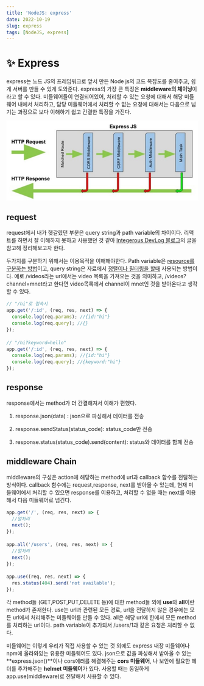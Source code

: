 ```yaml
---
title: 'NodeJS: express'
date: 2022-10-19
slug: express
tags: [NodeJS, express]
---
```


# ✨ Express

express는 노드 JS의 프레임워크로 앞서 만든 Node js의 코드 복잡도를 줄여주고, 쉽게 서버를 만들 수 있게 도와준다. express의 가장 큰 특징은 **middleware의 체이닝**이라고 할 수 있다. 미들웨어들이 연결되어있어, 처리할 수 있는 요청에 대해서 해당 미들웨어 내에서 처리하고, 담당 미들웨어에서 처리할 수 없는 요청에 대해서는 다음으로 넘기는 과정으로 보다 이해하기 쉽고 간결한 특징을 가진다.

![express](express.webp)
## request

request에서 내가 헷갈렸던 부분은 query string과 path variable의 차이이다. 리액트를 하면서 잘 이해하지 못하고 사용했던 것 같아 [Integerous DevLog 블로그](https://ryan-han.com/post/translated/pathvariable_queryparam/)의 글을 참고해 정리해보고자 한다.

두가지를 구분하기 위해서는 이용목적을 이해해야한다. Path variable은 <u> resource를 구분하는 방법</u>이고, query string은 자료에서 <u>정렬이나 필터링을 할때</u> 사용되는 방법이다. 예로 /videos라는 url에서는 video 목록을 가져오는 것을 의미하고, /videos?channel=mnet라고 한다면 video목록에서 channel이 mnet인 것을 받아온다고 생각할 수 있다.

```javascript
// "/hi"로 접속시
app.get('/:id', (req, res, next) => {
  console.log(req.params); //{id:"hi"}
  console.log(req.query); //{}
});

// "/hi?keyword=hello"
app.get('/:id', (req, res, next) => {
  console.log(req.params); //{id:"hi"}
  console.log(req.query); //{keyword:"hi"}
});
```

## response

response에서는 method가 더 간결해져서 이해가 편했다.

1. response.json(data) : json으로 파싱해서 데이터를 전송

2. response.sendStatus(status_code): status_code만 전송
3. response.status(status_code).send(content): status와 데이터를 함께 전송

## middleware Chain

middleware의 구성은 action에 해당하는 method에 url과 callback 함수를 전달하는 방식이다. callback 함수에는 request,response, next를 받아올 수 있는데, 현재 미들웨어에서 처리할 수 있으면 response를 이용하고, 처리할 수 없을 때는 next를 이용해서 다음 미들웨어로 넘긴다.

```javascript
app.get('/', (req, res, next) => {
  //일처리
  next();
});

app.all('/users', (req, res, next) => {
  //일처리
  next();
});

app.use((req, res, next) => {
  res.status(404).send('not available');
});
```

각 method들 (GET,POST,PUT,DELETE 등)에 대한 method들 외에 **use**와 **all**이란 method가 존재한다. use는 url과 관련된 모든 경로, url을 전달하지 않은 경우에는 모든 url에서 처리해주는 미들웨어를 만들 수 있다. all은 해당 url에 한에서 모든 method를 처리하는 url이다. path variable이 추가되서 /users/1과 같은 요청은 처리할 수 없다.

미들웨어는 이렇게 우리가 직접 사용할 수 있는 것 외에도 express 내장 미들웨어나 npm에 올라와있는 유용한 미들웨어도 있다. json으로 값을 파싱해서 받아올 수 있는 **express.json()**이나 cors에러를 해결해주는 **cors 미들웨어**, 나 보안에 필요한 헤더를 추가해주는 **helmet 미들웨어**가 있다. 사용할 때는 동일하게 app.use(middleware)로 전달해서 사용할 수 있다.
